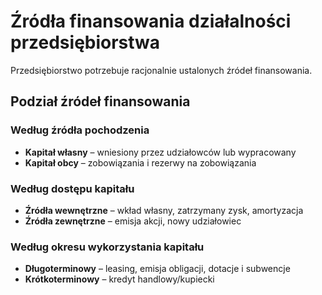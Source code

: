 # Źródła finansowania działalności przedsiębiorstwa

Przedsiębiorstwo potrzebuje racjonalnie ustalonych źródeł finansowania.

## Podział źródeł finansowania

### Według źródła pochodzenia

- **Kapitał własny** – wniesiony przez udziałowców lub wypracowany
- **Kapitał obcy** – zobowiązania i rezerwy na zobowiązania

### Według dostępu kapitału

- **Źródła wewnętrzne** – wkład własny, zatrzymany zysk, amortyzacja
- **Źródła zewnętrzne** – emisja akcji, nowy udziałowiec

### Według okresu wykorzystania kapitału

- **Długoterminowy** – leasing, emisja obligacji, dotacje i subwencje
- **Krótkoterminowy** – kredyt handlowy/kupiecki
